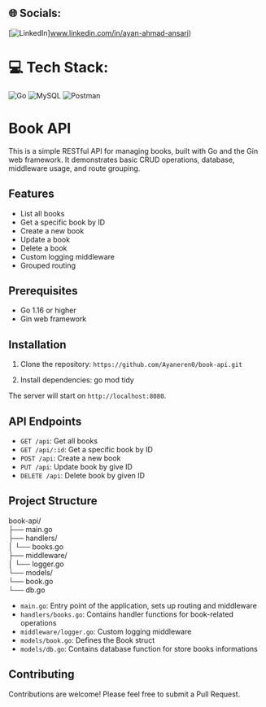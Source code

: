 ## 🌐 Socials:
[![LinkedIn](https://img.shields.io/badge/LinkedIn-%230077B5.svg?logo=linkedin&logoColor=white)]www.linkedin.com/in/ayan-ahmad-ansari) 

# 💻 Tech Stack:
![Go](https://img.shields.io/badge/go-%2300ADD8.svg?style=for-the-badge&logo=go&logoColor=white) ![MySQL](https://img.shields.io/badge/mysql-4479A1.svg?style=for-the-badge&logo=mysql&logoColor=white) ![Postman](https://img.shields.io/badge/Postman-FF6C37?style=for-the-badge&logo=postman&logoColor=white)

# Book API

This is a simple RESTful API for managing books, built with Go and the Gin web framework. It demonstrates basic CRUD operations, database, middleware usage, and route grouping.

## Features

- List all books
- Get a specific book by ID
- Create a new book
- Update a book
- Delete a book
- Custom logging middleware
- Grouped routing

## Prerequisites

- Go 1.16 or higher
- Gin web framework

## Installation

1. Clone the repository:
`https://github.com/Ayaneren0/book-api.git`

2. Install dependencies:
go mod tidy

The server will start on `http://localhost:8080`.

## API Endpoints

- `GET /api`: Get all books
- `GET /api/:id`: Get a specific book by ID
- `POST /api`: Create a new book
- `PUT /api`: Update book by give ID 
- `DELETE /api`: Delete book by given ID

## Project Structure
<P>book-api/</br>
├── main.go</br>
├── handlers/</br>
│   └── books.go</br>
├── middleware/</br>
│   └── logger.go</br>
└── models/</br>
└── book.go</br>
└── db.go</br>
</P>

- `main.go`: Entry point of the application, sets up routing and middleware
- `handlers/books.go`: Contains handler functions for book-related operations
- `middleware/logger.go`: Custom logging middleware
- `models/book.go`: Defines the Book struct
- `models/db.go`: Contains database function for store books informations 
  
## Contributing

Contributions are welcome! Please feel free to submit a Pull Request.


